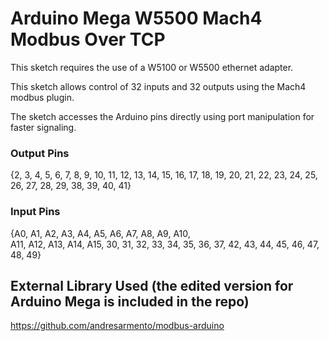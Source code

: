# Arduino Mega W5500 Mach4 Modbus Over TCP

This sketch requires the use of a W5100 or W5500 ethernet adapter.

This sketch allows control of 32 inputs and 32 outputs using the Mach4 modbus plugin. 

The sketch accesses the Arduino pins directly using port manipulation for faster signaling. 

### Output Pins
{2, 3, 4, 5, 6, 7, 8, 9, 10, 11, 12, 13, 
 14, 15, 16, 17, 18, 19, 20, 21, 22, 23, 
 24, 25, 26, 27, 28, 29, 38, 39, 40, 41}
 
### Input Pins
{A0, A1, A2, A3, A4, A5, A6, A7, A8, A9, A10,  
 A11, A12, A13, A14, A15, 30, 31, 32, 33, 34, 
 35, 36, 37, 42, 43, 44, 45, 46, 47, 48, 49}

## External Library Used (the edited version for Arduino Mega is included in the repo)
https://github.com/andresarmento/modbus-arduino
